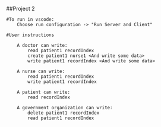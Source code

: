 ##Project 2

    #To run in vscode:
        Choose run configuration -> "Run Server and Client"

    #User instructions

        A doctor can write:
            read patient1 recordIndex
            create patient1 nurse1 <And write some data>
            write patient1 recordIndex <And write some data>
        
        A nurse can write:
            read patient1 recordIndex
            write patient1 recordIndex
        
        A patient can write:
            read recordIndex

        A government organization can write:
            delete patient1 recordIndex
            read patient1 recordIndex